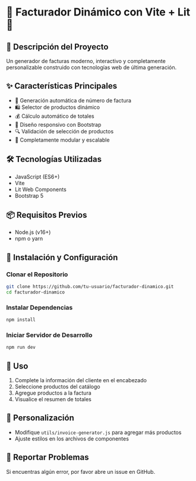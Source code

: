 # 📝 Facturador Dinámico con Vite + Lit 🚀

## 🌟 Descripción del Proyecto
Un generador de facturas moderno, interactivo y completamente personalizable construido con tecnologías web de última generación.

## ✨ Características Principales
- 🔢 Generación automática de número de factura
- 🛍️ Selector de productos dinámico
- 💰 Cálculo automático de totales
- 🎨 Diseño responsivo con Bootstrap
- 🔍 Validación de selección de productos
- 📱 Completamente modular y escalable

## 🛠️ Tecnologías Utilizadas
- JavaScript (ES6+)
- Vite
- Lit Web Components
- Bootstrap 5

## 📦 Requisitos Previos
- Node.js (v16+)
- npm o yarn

## 🚀 Instalación y Configuración

### Clonar el Repositorio
```bash
git clone https://github.com/tu-usuario/facturador-dinamico.git
cd facturador-dinamico
```

### Instalar Dependencias
```bash
npm install
```

### Iniciar Servidor de Desarrollo
```bash
npm run dev
```

## 🌈 Uso
1. Complete la información del cliente en el encabezado
2. Seleccione productos del catálogo
3. Agregue productos a la factura
4. Visualice el resumen de totales

## 🔧 Personalización
- Modifique `utils/invoice-generator.js` para agregar más productos
- Ajuste estilos en los archivos de componentes

## 🐛 Reportar Problemas
Si encuentras algún error, por favor abre un issue en GitHub.